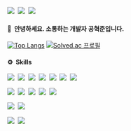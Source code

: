 <a href="https://www.notion.so/hyeokjoon/Hyeokjoon-Kong-18ffc21d2fa24765aef62b9aae730e55"><img src="https://img.shields.io/badge/Hyeokjoon-000000?style=flat-square&logo=Notion&logoColor=white&link=https://www.notion.so/hyeokjoon/-18ffc21d2fa24765aef62b9aae730e55"/></a>&nbsp;
<a href="https://www.instagram.com/_hkjoon/"><img src="https://img.shields.io/badge/__hkjoon-E4405F?style=flat-square&logo=Instagram&logoColor=white&link=https://www.instagram.com/_hkjoon/"/></a>&nbsp;
<a href="mailto:orijoon98@gmail.com"><img src="https://img.shields.io/badge/orijoon98@gmail.com-d14836?style=flat-square&logo=Gmail&logoColor=white&link=mailto:orijoon98@gmail.com"/></a>

#### 👋 &nbsp;안녕하세요. 소통하는 개발자 공혁준입니다. 

[![Top Langs](https://github-readme-stats.vercel.app/api/top-langs/?username=orijoon98&layout=compact)](https://github.com/anuraghazra/github-readme-stats)
[![Solved.ac
프로필](http://mazassumnida.wtf/api/generate_badge?boj=orijoon98)](https://solved.ac/orijoon98)

#### ⚙️ &nbsp;Skills

<img src="https://img.shields.io/badge/Java-007396?style=flat-square&logo=Java&logoColor=white">&nbsp;
<img src="https://img.shields.io/badge/Javascript-ffb13b?style=flat-square&logo=javascript&logoColor=white"/>&nbsp;
<img src="https://img.shields.io/badge/C++-00599C?style=flat-square&logo=C%2B%2B&logoColor=white">&nbsp;
<img src="https://img.shields.io/badge/HTML5-E34F26?style=flat-square&logo=HTML5&logoColor=white">&nbsp;
<img src="https://img.shields.io/badge/CSS3-1572B6?style=flat-square&logo=CSS3&logoColor=white">&nbsp;
<img src="https://img.shields.io/badge/Python-3766AB?style=flat-square&logo=Python&logoColor=white"/>&nbsp;
<img src="https://img.shields.io/badge/Swift-FA7343?style=flat-square&logo=Swift&logoColor=white">&nbsp;

<img src="https://img.shields.io/badge/Spring-6DB33F?style=flat-sqaure&logo=Spring&logoColor=white">&nbsp;
<img src="https://img.shields.io/badge/Node.js-339933?style=flat-sqaure&logo=Node.js&logoColor=white">&nbsp;
<img src="https://img.shields.io/badge/MongoDB-47A248?style=flat-sqaure&logo=MongoDB&logoColor=white">&nbsp;
<img src="https://img.shields.io/badge/MySQL-4479A1?style=flat-sqaure&logo=MySQL&logoColor=white">&nbsp;
<img src="https://img.shields.io/badge/Redis-DC382D?style=flat-sqaure&logo=Redis&logoColor=white">&nbsp;

<img src="https://img.shields.io/badge/React-61DAFB?style=flat-square&logo=React&logoColor=white">&nbsp;
<img src="https://img.shields.io/badge/Vue.js-4FC08D?style=flat-square&logo=Vue.js&logoColor=white">&nbsp;

<img src="https://img.shields.io/badge/Git-F05032?style=flat-sqaure&logo=Git&logoColor=white">&nbsp;
<img src="https://img.shields.io/badge/Github-181717?style=flat-sqaure&logo=Github&logoColor=white">&nbsp;
